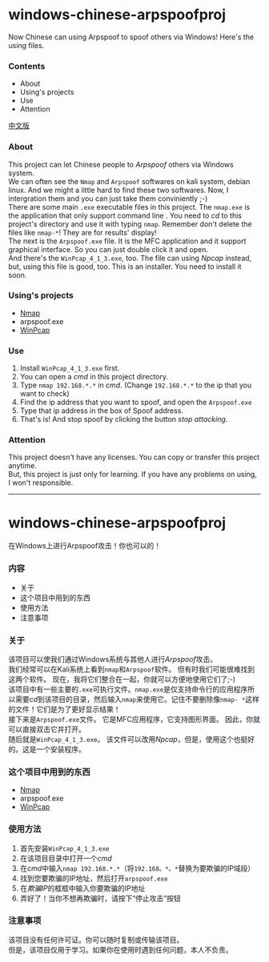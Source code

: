 # windows-chinese-arpspoofproj
Now Chinese can using Arpspoof to spoof others via Windows! Here's the using files.

### Contents
- About
- Using's projects
- Use
- Attention

[中文版](#cn)


### About
This project can let Chinese people to *Arpspoof* others via Windows system.  
We can often see the `Nmap` and `Arpspoof` softwares on kali system, debian linux. And we might a little hard to find these two softwares. Now, I intergration them and you can just take them conviniently ;-)  
There are some main `.exe` executable files in this project. The `nmap.exe` is the application that only support command line . You need to *cd* to this project's directory and use it with typing `nmap`. Remember don't delete the files like `nmap-*`! They are for results' display!  
The next is the `Arpspoof.exe` file. It is the MFC application and it support graphical interface. So you can just double click it and open.  
And there's the `WinPcap_4_1_3.exe`, too. The file can using *Npcap* instead, but, using this file is good, too. This is an installer. You need to install it soon.  

### Using's projects
- [Nmap](https://nmap.org/)
- arpspoof.exe
- [WinPcap](https://www.winpcap.org/)

### Use
1. Install `WinPcap_4_1_3.exe` first.
2. You can open a *cmd* in this project directory.
3. Type `nmap 192.168.*.*` in *cmd*. (Change `192.168.*.*` to the ip that you want to check)
4. Find the ip address that you want to spoof, and open the `Arpspoof.exe`
5. Type that ip address in the box of Spoof address.
6. That's is! And stop spoof by clicking the button *stop attacking*.

### Attention
This project doesn't have any licenses. You can copy or transfer this project anytime.  
But, this project is just only for learning. If you have any problems on using, I won't responsible.

---

<div id="cn"></div>

# windows-chinese-arpspoofproj
在Windows上进行Arpspoof攻击！你也可以的！

### 内容
- 关于
- 这个项目中用到的东西
- 使用方法
- 注意事项

### 关于
该项目可以使我们通过Windows系统与其他人进行*Arpspoof*攻击。  
我们经常可以在Kali系统上看到`nmap`和`Arpspoof`软件。 但有时我们可能很难找到这两个软件。 现在，我将它们整合在一起，你就可以方便地使用它们了;-)  
该项目中有一些主要的`.exe`可执行文件。`nmap.exe`是仅支持命令行的应用程序所以需要*cd*到该项目的目录，然后输入`nmap`来使用它。记住不要删除像`nmap- *`这样的文件！它们是为了更好显示结果！  
接下来是`Arpspoof.exe`文件。 它是MFC应用程序，它支持图形界面。 因此，你就可以直接双击它并打开。  
随后就是`WinPcap_4_1_3.exe`。 该文件可以改用*Npcap*，但是，使用这个也挺好的。这是一个安装程序。

### 这个项目中用到的东西
- [Nmap](https://nmap.org/)
- arpspoof.exe
- [WinPcap](https://www.winpcap.org/)

### 使用方法
1. 首先安装`WinPcap_4_1_3.exe`
2. 在该项目目录中打开一个*cmd*
3. 在*cmd*中输入`nmap 192.168.*.*`（将`192.168。*。*`替换为要欺骗的IP域段）
4. 找到您要欺骗的IP地址，然后打开`arpspoof.exe`
5. 在*欺骗IP*的框框中输入你要欺骗的IP地址
6. 弄好了！当你不想再欺骗时，请按下“停止攻击”按钮

### 注意事项
该项目没有任何许可证。你可以随时复制或传输该项目。  
但是，该项目仅用于学习。如果你在使用时遇到任何问题，本人不负责。
